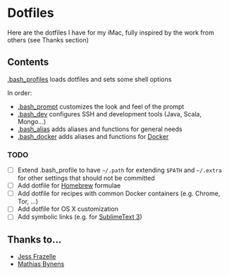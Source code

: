 # Dotfiles
Here are the dotfiles I have for my iMac, fully inspired by the work from others (see Thanks section)

## Contents

[.bash_profiles](https://github.com/teraflopx/dotfiles/blob/master/.bash_profile) loads dotfiles and sets some shell options

In order: 
- [.bash_prompt](https://github.com/teraflopx/dotfiles/blob/master/.bash_prompt) customizes the look and feel of the prompt
- [.bash_dev](https://github.com/teraflopx/dotfiles/blob/master/.bash_dev) configures SSH and development tools (Java, Scala, Mongo...)
- [.bash_alias](https://github.com/teraflopx/dotfiles/blob/master/.bash_alias) adds aliases and functions for general needs
- [.bash_docker](https://github.com/teraflopx/dotfiles/blob/master/.bash_docker) adds aliases and functions for [Docker](https://www.docker.com/)

### TODO
* [ ] Extend .bash_profile to have `~/.path` for extending `$PATH` and `~/.extra` for other settings that should not be committed
* [ ] Add dotfile for [Homebrew](http://brew.sh/) formulae
* [ ] Add dotfile for recipes with common Docker containers (e.g. Chrome, Tor, ...)
* [ ] Add dotfile for OS X customization
* [ ] Add symbolic links (e.g. for [SublimeText 3](https://www.sublimetext.com/3))

## Thanks to…

* [Jess Frazelle](https://github.com/jfrazelle/dotfiles/)
* [Mathias Bynens](https://github.com/mathiasbynens/dotfiles/)
